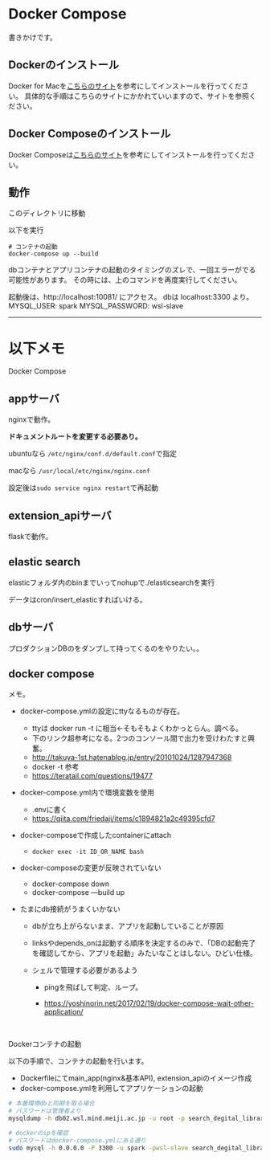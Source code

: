 # Docker Compose

書きかけです。

## Dockerのインストール
Docker for Macを[こちらのサイト](https://docs.docker.com/docker-for-mac/)を参考にしてインストールを行ってください。
具体的な手順はこちらのサイトにかかれていいますので、サイトを参照ください。

## Docker Composeのインストール
Docker Composeは[こちらのサイト](https://docs.docker.com/compose/install/)を参考にしてインストールを行ってください。  


## 動作

このディレクトリに移動  

以下を実行

```shell
# コンテナの起動
docker-compose up --build
```

dbコンテナとアプリコンテナの起動のタイミングのズレで、一回エラーがでる可能性があります。
その時には、上のコマンドを再度実行してください。



起動後は、http://localhost:10081/ にアクセス。
dbは localhost:3300 より。  MYSQL_USER: spark  MYSQL_PASSWORD: wsl-slave



---



# 以下メモ

Docker Compose

## appサーバ

nginxで動作。

**ドキュメントルートを変更する必要あり。**

ubuntuなら `/etc/nginx/conf.d/default.conf`で指定

macなら `/usr/local/etc/nginx/nginx.conf`

設定後は`sudo service nginx restart`で再起動

## extension_apiサーバ

flaskで動作。

## elastic search

elasticフォルダ内のbinまでいってnohupで./elasticsearchを実行

データはcron/insert_elasticすればいける。

## dbサーバ

プロダクションDBのをダンプして持ってくるのをやりたい。。



## docker compose

メモ。

- docker-compose.ymlの設定にttyなるものが存在。

  - ttyは docker run -t に相当←そもそもよくわかっとらん。調べる。
  - 下のリンク超参考になる。2つのコンソール間で出力を受けわたすと興奮。
  - http://takuya-1st.hatenablog.jp/entry/20101024/1287947368
  - docker -t 参考
  - https://teratail.com/questions/19477

- docker-compose.yml内で環境変数を使用

  - .envに書く
  - https://qiita.com/friedaji/items/c1894821a2c49395cfd7

- docker-composeで作成したcontainerにattach

  - `docker exec -it ID_OR_NAME bash`

- docker-composeの変更が反映されていない

  - docker-compose down
  - docker-compose —build up

- たまにdb接続がうまくいかない

  - dbが立ち上がらないまま、アプリを起動していることが原因

  - linksやdepends_onは起動する順序を決定するのみで、「DBの起動完了を確認してから、アプリを起動」みたいなことはしない。ひどい仕様。

  - シェルで管理する必要があるよう

    - pingを飛ばして判定、ループ。

    - https://yoshinorin.net/2017/02/19/docker-compose-wait-other-application/

      ​

Dockerコンテナの起動

以下の手順で、コンテナの起動を行います。
- Dockerfileにてmain_app(nginx&基本API), extension_apiのイメージ作成
- docker-compose.ymlを利用してアプリケーションの起動

```bash
# 本番環境dbと同期を取る場合
# パスワードは管理者より
mysqldump -h db02.wsl.mind.meiji.ac.jp -u root -p search_degital_library > search_degital_library.sql

# dockerのipを確認
# パスワードはdocker-compose.ymlにある通り
sudo mysql -h 0.0.0.0 -P 3300 -u spark -pwsl-slave search_degital_library < search_degital_library.sql
```


